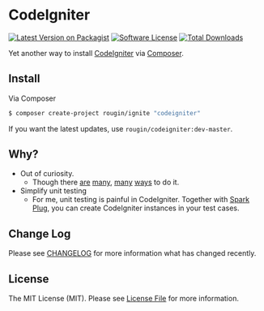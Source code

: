 # CodeIgniter

[![Latest Version on Packagist][ico-version]][link-packagist]
[![Software License][ico-license]](LICENSE.md)
[![Total Downloads][ico-downloads]][link-downloads]

Yet another way to install [CodeIgniter](http://www.codeigniter.com/) via [Composer](https://getcomposer.org/).

## Install

Via Composer

``` bash
$ composer create-project rougin/ignite "codeigniter"
```

If you want the latest updates, use ```rougin/codeigniter:dev-master```.

## Why?

- Out of curiosity.
	- Though there [are](https://github.com/compwright/codeigniter-installers) [many](https://github.com/rogeriopradoj/codeigniter-composer), [many](https://github.com/bcit-ci/CodeIgniter) [ways](https://github.com/kenjis/codeigniter-composer-installer) to do it.
- Simplify unit testing
	- For me, unit testing is painful in CodeIgniter. Together with [Spark Plug](https://github.com/rougin/spark-plug), you can create CodeIgniter instances in your test cases.

## Change Log

Please see [CHANGELOG](CHANGELOG.md) for more information what has changed recently.

## License

The MIT License (MIT). Please see [License File](LICENSE.md) for more information.

[ico-version]: https://img.shields.io/packagist/v/rougin/codeigniter.svg?style=flat-square
[ico-license]: https://img.shields.io/badge/license-MIT-brightgreen.svg?style=flat-square
[ico-downloads]: https://img.shields.io/packagist/dt/rougin/codeigniter.svg?style=flat-square

[link-packagist]: https://packagist.org/packages/rougin/codeigniter
[link-downloads]: https://packagist.org/packages/rougin/codeigniter
[link-author]: https://github.com/rougin
[link-contributors]: ../../contributors
